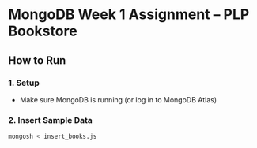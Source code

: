 # MongoDB Week 1 Assignment – PLP Bookstore

## How to Run

### 1. Setup
- Make sure MongoDB is running (or log in to MongoDB Atlas)

### 2. Insert Sample Data
```sh
mongosh < insert_books.js
